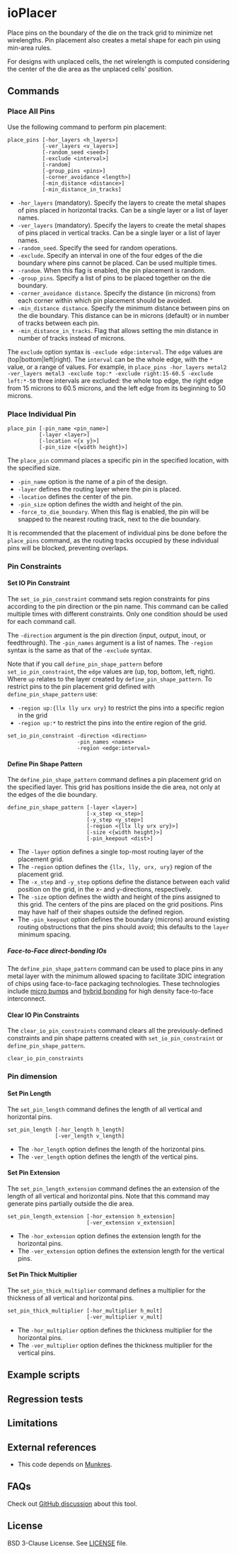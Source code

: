 # ioPlacer

Place pins on the boundary of the die on the track grid to minimize net
wirelengths. Pin placement also creates a metal shape for each pin using
min-area rules.

For designs with unplaced cells, the net wirelength is computed considering
the center of the die area as the unplaced cells' position.

## Commands

### Place All Pins

Use the following command to perform pin placement:

```
place_pins [-hor_layers <h_layers>]
           [-ver_layers <v_layers>]
           [-random_seed <seed>]
           [-exclude <interval>]
           [-random]
           [-group_pins <pins>]
           [-corner_avoidance <length>]
           [-min_distance <distance>]
           [-min_distance_in_tracks]
```

-   `-hor_layers` (mandatory). Specify the layers to create the metal shapes
    of pins placed in horizontal tracks. Can be a single layer or a list
    of layer names.
-   `-ver_layers` (mandatory). Specify the layers to create the metal
    shapes of pins placed in vertical tracks. Can be a single layer or a
    list of layer names.
-   `-random_seed`. Specify the seed for random operations.
-   `-exclude`. Specify an interval in one of the four edges of the die
    boundary where pins cannot be placed. Can be used multiple times.
-   `-random`. When this flag is enabled, the pin placement is random.
-   `-group_pins`. Specify a list of pins to be placed together on the
    die boundary.
-   `-corner_avoidance distance`. Specify the distance (in microns) from
    each corner within which pin placement should be avoided.
-   `-min_distance distance`. Specify the minimum distance between pins on
    the die boundary.  This distance can be in microns (default) or in number of tracks
    between each pin.
-   `-min_distance_in_tracks`. Flag that allows setting the min distance in
    number of tracks instead of microns.

The `exclude` option syntax is `-exclude edge:interval`. The `edge` values are
(top|bottom|left|right). The `interval` can be the whole edge, with the `*`
value, or a range of values. For example, in `place_pins -hor_layers metal2
-ver_layers metal3 -exclude top:* -exclude right:15-60.5 -exclude left:*-50`
three intervals are excluded: the whole top edge, the right edge from 15
microns to 60.5 microns, and the left edge from its beginning to 50 microns.

### Place Individual Pin

```
place_pin [-pin_name <pin_name>]
          [-layer <layer>]
          [-location <{x y}>]
          [-pin_size <{width height}>]
```

The `place_pin` command places a specific pin in the specified location, with the specified size.
-   `-pin_name` option is the name of a pin of the design.
-   `-layer` defines the routing layer where the pin is placed.
-   `-location` defines the center of the pin.
-   `-pin_size` option defines the width and height of the pin.
-   `-force_to_die_boundary`. When this flag is enabled, the pin will be snapped to the nearest routing track, next to the die boundary.

It is recommended that the placement of individual pins be done before the `place_pins` command,
as the routing tracks occupied by these individual pins will be blocked, preventing overlaps.

### Pin Constraints

#### Set IO Pin Constraint

The `set_io_pin_constraint` command sets region constraints for pins according
to the pin direction or the pin name. This command can be called multiple
times with different constraints. Only one condition should be used for
each command call.

The `-direction` argument is the pin direction (input, output, inout, or
feedthrough). The `-pin_names` argument is a list of names. The `-region`
syntax is the same as that of the `-exclude` syntax.

Note that if you call `define_pin_shape_pattern` before
`set_io_pin_constraint`, the `edge` values are (up, top,
bottom, left, right). Where `up` relates to the layer created by
`define_pin_shape_pattern`. To restrict pins to the pin placement grid
defined with `define_pin_shape_pattern` use:

-   `-region up:{llx lly urx ury}` to restrict the pins into a specific
    region in the grid
-   `-region up:*` to restrict the pins into the entire region of the grid.


```
set_io_pin_constraint -direction <direction>
                      -pin_names <names>
                      -region <edge:interval>
```

#### Define Pin Shape Pattern

The `define_pin_shape_pattern` command defines a pin placement grid on the
specified layer. This grid has positions inside the die area, not only at
the edges of the die boundary.

```
define_pin_shape_pattern [-layer <layer>]
                         [-x_step <x_step>]
                         [-y_step <y_step>]
                         [-region <{llx lly urx ury}>]
                         [-size <{width height}>]
                         [-pin_keepout <dist>]
```

-   The `-layer` option defines a single top-most routing layer of the
    placement grid.
-   The `-region` option defines the `{llx, lly, urx, ury}` region of the
    placement grid.
-   The `-x_step` and `-y_step` options define the distance between each
    valid position on the grid, in the x- and y-directions, respectively.
-   The `-size` option defines the width and height of the pins assigned
    to this grid. The centers of the pins are placed on the grid
    positions. Pins may have half of their shapes outside the defined region.
-   The `-pin_keepout` option defines the boundary (microns) around
    existing routing obstructions that the pins should avoid; this defaults to the
    `layer` minimum spacing.

##### Face-to-Face direct-bonding IOs

The `define_pin_shape_pattern` command can be used to place pins in any metal
layer with the minimum allowed spacing to facilitate 3DIC integration of
chips using face-to-face packaging technologies. These technologies include
[micro bumps](https://semiengineering.com/bumps-vs-hybrid-bonding-for-advanced-packaging/)
and
[hybrid bonding](https://www.3dincites.com/2018/04/hybrid-bonding-from-concept-to-commercialization/)
for high density face-to-face interconnect.


#### Clear IO Pin Constraints

The `clear_io_pin_constraints` command clears all the previously-defined
constraints and pin shape patterns created with `set_io_pin_constraint` or
`define_pin_shape_pattern`.

```
clear_io_pin_constraints
```

### Pin dimension

#### Set Pin Length

The `set_pin_length` command defines the length of all vertical and horizontal
pins.

```
set_pin_length [-hor_length h_length]
               [-ver_length v_length]
```

-   The `-hor_length` option defines the length of the horizontal pins.
-   The `-ver_length` option defines the length of the vertical pins.

#### Set Pin Extension

The `set_pin_length_extension` command defines the an extension of the length
of all vertical and horizontal pins. Note that this command may generate pins
partially outside the die area.

```
set_pin_length_extension [-hor_extension h_extension]
                         [-ver_extension v_extension]
```

-   The `-hor_extension` option defines the extension length for the horizontal pins.
-   The `-ver_extension` option defines the extension length for the vertical pins.

#### Set Pin Thick Multiplier

The `set_pin_thick_multiplier` command defines a multiplier for the thickness of all
vertical and horizontal pins.

```
set_pin_thick_multiplier [-hor_multiplier h_mult]
                         [-ver_multiplier v_mult]
```

-   The `-hor_multiplier` option defines the thickness multiplier for the horizontal pins.
-   The `-ver_multiplier` option defines the thickness multiplier for the vertical pins.

## Example scripts

## Regression tests

## Limitations

## External references

- This code depends on [Munkres](src/munkres/README.md).

## FAQs

Check out [GitHub discussion](https://github.com/The-OpenROAD-Project/OpenROAD/discussions/categories/q-a?discussions_q=category%3AQ%26A+ioplacer+in%3Atitle)
about this tool.

## License

BSD 3-Clause License. See [LICENSE](LICENSE) file.
